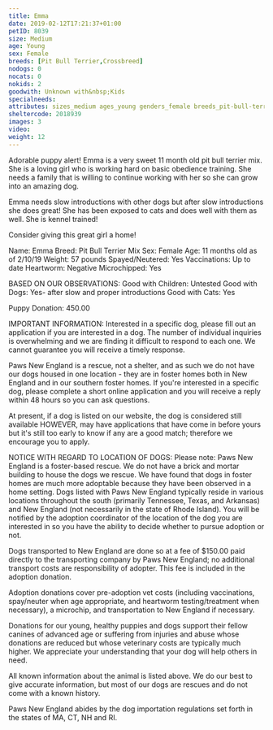 ```yaml
---
title: Emma
date: 2019-02-12T17:21:37+01:00
petID: 8039
size: Medium
age: Young
sex: Female
breeds: [Pit Bull Terrier,Crossbreed]
nodogs: 0
nocats: 0
nokids: 2
goodwith: Unknown with&nbsp;Kids
specialneeds: 
attributes: sizes_medium ages_young genders_female breeds_pit-bull-terrier breeds_crossbreed 
sheltercode: 2018939
images: 3
video: 
weight: 12
---
```


Adorable puppy alert! Emma is a very sweet 11 month old pit bull terrier mix. She is a loving girl who is working hard on basic obedience training. She needs a family that is willing to continue working with her so she can grow into an amazing dog. 

Emma needs slow introductions with other dogs but after slow introductions she does great! She has been exposed to cats and does well with them as well. She is kennel trained! 

Consider giving this great girl a home! 
 

Name: Emma
Breed: Pit Bull Terrier Mix
Sex: Female
Age: 11 months old as of 2/10/19
Weight: 57 pounds 
Spayed/Neutered: Yes
Vaccinations: Up to date
Heartworm: Negative 
Microchipped: Yes

BASED ON OUR OBSERVATIONS: 
Good with Children: Untested
Good with Dogs: Yes- after slow and proper introductions 
Good with Cats: Yes


Puppy Donation: 450.00

 
IMPORTANT INFORMATION:
Interested in a specific dog, please fill out an application if you are interested in a dog. The number of individual inquiries is overwhelming and we are finding it difficult to respond to each one. We cannot guarantee you will receive a timely response.
 
Paws New England is a rescue, not a shelter, and as such we do not have our dogs housed in one location - they are in foster homes both in New England and in our southern foster homes.   If you're interested in a specific dog, please complete a short online application and you will receive a reply within 48 hours so you can ask questions.
 
At present, if a dog is listed on our website, the dog is considered still available HOWEVER, may have applications that have come in before yours but it's still too early to know if any are a good match; therefore we encourage you to apply.
 

NOTICE WITH REGARD TO LOCATION OF DOGS:  Please note: Paws New England is a foster-based rescue. We do not have a brick and mortar building to house the dogs we rescue. We have found that dogs in foster homes are much more adoptable because they have been observed in a home setting. Dogs listed with Paws New England typically reside in various locations throughout the south (primarily Tennessee, Texas, and Arkansas) and New England (not necessarily in the state of Rhode Island). You will be notified by the adoption coordinator of the location of the dog you are interested in so you have the ability to decide whether to pursue adoption or not.

Dogs transported to New England are done so at a fee of $150.00 paid directly to the transporting company by Paws New England; no additional transport costs are responsibility of adopter. This fee is included in the adoption donation.

Adoption donations cover pre-adoption vet costs (including vaccinations, spay/neuter when age appropriate, and heartworm testing/treatment when necessary), a microchip, and transportation to New England if necessary.

Donations for our young, healthy puppies and dogs support their fellow canines of advanced age or suffering from injuries and abuse whose donations are reduced but whose veterinary costs are typically much higher. We appreciate your understanding that your dog will help others in need.

All known information about the animal is listed above. We do our best to give accurate information, but most of our dogs are rescues and do not come with a known history.

Paws New England abides by the dog importation regulations set forth in the states of MA, CT, NH and RI.